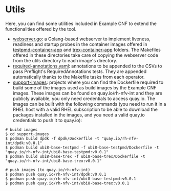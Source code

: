 # Utils

Here, you can find some utilities included in Example CNF to extend the functionalities offered by the tool.

- [webserver.go](webserver.go): a Golang-based webserver to implement liveness, readiness and startup probes in the container images offered in [testpmd-container-app](../testpmd-container-app) and [trex-container-app](../trex-container-app) folders. The Makefiles offered in these directories take care of copying the webserver code from the utils directory to each image's directory.
- [required-annotations.yaml](required-annotations.yaml): annotations to be appended to the CSVs to pass Preflight's RequiredAnnotations tests. They are appended automatically thanks to the Makefile tasks from each operator.
- [support-images](support-images): projects where you can find the Dockerfile required to build some of the images used as build images by the Example CNF images. These images can be found on quay.io/rh-nfv-int and they are publicly available, you only need credentials to access quay.io. The images can be built with the following commands (you need to run it in a RHEL host with a valid RHEL subscription to be able to download the packages installed in the images, and you need a valid quay.io credentials to push it to quay.io):

```
# build images
$ cd support-images
$ podman build dpdk -f dpdk/Dockerfile -t "quay.io/rh-nfv-int/dpdk:v0.0.1"
$ podman build ubi8-base-testpmd -f ubi8-base-testpmd/Dockerfile -t "quay.io/rh-nfv-int/ubi8-base-testpmd:v0.0.1"
$ podman build ubi8-base-trex -f ubi8-base-trex/Dockerfile -t "quay.io/rh-nfv-int/ubi8-base-trex:v0.0.1"

# push images (to quay.io/rh-nfv-int)
$ podman push quay.io/rh-nfv-int/dpdk:v0.0.1
$ podman push quay.io/rh-nfv-int/ubi8-base-testpmd:v0.0.1
$ podman push quay.io/rh-nfv-int/ubi8-base-trex:v0.0.1
```

